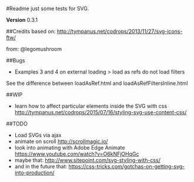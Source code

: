 #Readme
just some tests for SVG.

**Version** 0.3.1

##Credits
based on: http://tympanus.net/codrops/2013/11/27/svg-icons-ftw/

from: @legomushroom

##Bugs
* Examples 3 and 4 on external loading > load as refs do not load filters

See the difference between loadAsRef.html and loadAsRefFiltersInline.html

##WIP
* learn how to affect particular elements inside the SVG with css http://tympanus.net/codrops/2015/07/16/styling-svg-use-content-css/

##TODO
* Load SVGs via ajax
* animate on scroll http://scrollmagic.io/
* look into animating with Adobe Edge Animate https://www.youtube.com/watch?v=O6kNFjOHqGc
* maybe that: http://www.sitepoint.com/svg-styling-with-css/
* and in the future that: https://css-tricks.com/gotchas-on-getting-svg-into-production/
